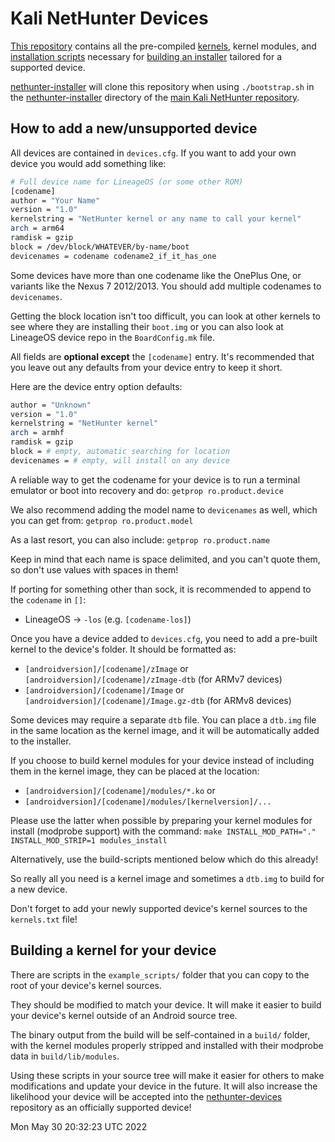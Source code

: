 # Kali NetHunter Devices

[This repository](https://gitlab.com/kalilinux/nethunter/build-scripts/kali-nethunter-devices) contains all the pre-compiled [kernels](https://gitlab.com/kalilinux/nethunter/build-scripts/kali-nethunter-kernel), kernel modules, and [installation scripts](https://gitlab.com/kalilinux/nethunter/build-scripts/kali-nethunter-utils) necessary for [building an installer](https://gitlab.com/kalilinux/nethunter/build-scripts/kali-nethunter-project/-/tree/master/nethunter-installer) tailored for a supported device.

[nethunter-installer](https://gitlab.com/kalilinux/nethunter/build-scripts/kali-nethunter-project/tree/master/nethunter-installer) will clone this repository when using `./bootstrap.sh` in the [nethunter-installer](https://gitlab.com/kalilinux/nethunter/build-scripts/kali-nethunter-project/tree/master/nethunter-installer) directory of the [main Kali NetHunter repository](https://gitlab.com/kalilinux/nethunter/build-scripts/kali-nethunter-project).

## How to add a new/unsupported device

All devices are contained in `devices.cfg`. If you want to add your own device you would add something like:

```bash
# Full device name for LineageOS (or some other ROM)
[codename]
author = "Your Name"
version = "1.0"
kernelstring = "NetHunter kernel or any name to call your kernel"
arch = arm64
ramdisk = gzip
block = /dev/block/WHATEVER/by-name/boot
devicenames = codename codename2_if_it_has_one
```

Some devices have more than one codename like the OnePlus One, or variants like the Nexus 7 2012/2013. You should add multiple codenames to `devicenames`.

Getting the block location isn't too difficult, you can look at other kernels to see where they are installing their `boot.img` or you can also look at LineageOS device repo in the `BoardConfig.mk` file.

All fields are **optional except** the `[codename]` entry. It's recommended that you leave out any defaults from your device entry to keep it short.

Here are the device entry option defaults:

```bash
author = "Unknown"
version = "1.0"
kernelstring = "NetHunter kernel"
arch = armhf
ramdisk = gzip
block = # empty, automatic searching for location
devicenames = # empty, will install on any device
```

A reliable way to get the codename for your device is to run a terminal emulator or boot into recovery and do: `getprop ro.product.device`

We also recommend adding the model name to `devicenames` as well, which you can get from: `getprop ro.product.model`

As a last resort, you can also include: `getprop ro.product.name`

Keep in mind that each name is space delimited, and you can't quote them, so don't use values with spaces in them!

If porting for something other than sock, it is recommended to append to the `codename` in `[]`:

- LineageOS -> `-los` (e.g. `[codename-los]`)


Once you have a device added to `devices.cfg`, you need to add a pre-built kernel to the device's folder. It should be formatted as:

- `[androidversion]/[codename]/zImage` or `[androidversion]/[codename]/zImage-dtb` (for ARMv7 devices)
- `[androidversion]/[codename]/Image` or `[androidversion]/[codename]/Image.gz-dtb` (for ARMv8 devices)

Some devices may require a separate `dtb` file. You can place a `dtb.img` file in the same location as the kernel image, and it will be automatically added to the installer.

If you choose to build kernel modules for your device instead of including them in the kernel image, they can be placed at the location:

- `[androidversion]/[codename]/modules/*.ko` or
- `[androidversion]/[codename]/modules/[kernelversion]/...`

Please use the latter when possible by preparing your kernel modules for install (modprobe support) with the command: `make INSTALL_MOD_PATH="." INSTALL_MOD_STRIP=1 modules_install`

Alternatively, use the build-scripts mentioned below which do this already!

So really all you need is a kernel image and sometimes a `dtb.img` to build for a new device.

Don't forget to add your newly supported device's kernel sources to the `kernels.txt` file!

## Building a kernel for your device

There are scripts in the `example_scripts/` folder that you can copy to the root of your device's kernel sources.

They should be modified to match your device. It will make it easier to build your device's kernel outside of an Android source tree.

The binary output from the build will be self-contained in a `build/` folder, with the kernel modules properly stripped and installed with their modprobe data in `build/lib/modules`.

Using these scripts in your source tree will make it easier for others to make modifications and update your device in the future. It will also increase the likelihood your device will be accepted into the [nethunter-devices](https://gitlab.com/kalilinux/nethunter/build-scripts/kali-nethunter-devices) repository as an officially supported device!


Mon May 30 20:32:23 UTC 2022
